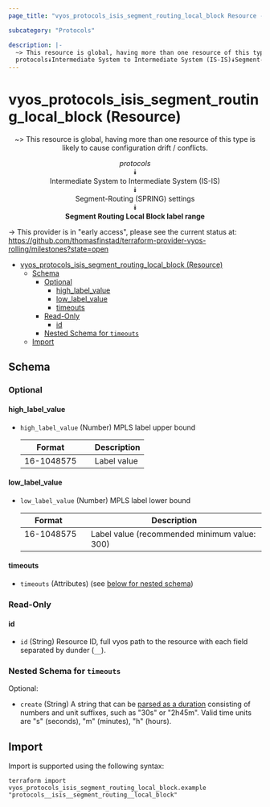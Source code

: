 ```yaml
---
page_title: "vyos_protocols_isis_segment_routing_local_block Resource - vyos"

subcategory: "Protocols"

description: |-
  ~> This resource is global, having more than one resource of this type is likely to cause configuration drift / conflicts.
  protocols⯯Intermediate System to Intermediate System (IS-IS)⯯Segment-Routing (SPRING) settings⯯Segment Routing Local Block label range
---
```


# vyos_protocols_isis_segment_routing_local_block (Resource)
<center>

~> This resource is global, having more than one resource of this type is likely to cause configuration drift / conflicts.

*protocols*  
⯯  
Intermediate System to Intermediate System (IS-IS)  
⯯  
Segment-Routing (SPRING) settings  
⯯  
**Segment Routing Local Block label range**


</center>

-> This provider is in "early access", please see the current status at: https://github.com/thomasfinstad/terraform-provider-vyos-rolling/milestones?state=open

<!--TOC-->

- [vyos_protocols_isis_segment_routing_local_block (Resource)](#vyos_protocols_isis_segment_routing_local_block-resource)
  - [Schema](#schema)
    - [Optional](#optional)
      - [high_label_value](#high_label_value)
      - [low_label_value](#low_label_value)
      - [timeouts](#timeouts)
    - [Read-Only](#read-only)
      - [id](#id)
    - [Nested Schema for `timeouts`](#nested-schema-for-timeouts)
  - [Import](#import)

<!--TOC-->

<!-- schema generated by tfplugindocs -->
## Schema

### Optional

#### high_label_value
- `high_label_value` (Number) MPLS label upper bound

    |  Format      &emsp;|  Description  |
    |--------------|---------------|
    |  16-1048575  &emsp;|  Label value  |
#### low_label_value
- `low_label_value` (Number) MPLS label lower bound

    |  Format      &emsp;|  Description                                   |
    |--------------|------------------------------------------------|
    |  16-1048575  &emsp;|  Label value (recommended minimum value: 300)  |
#### timeouts
- `timeouts` (Attributes) (see [below for nested schema](#nestedatt--timeouts))

### Read-Only

#### id
- `id` (String) Resource ID, full vyos path to the resource with each field separated by dunder (`__`).

<a id="nestedatt--timeouts"></a>
### Nested Schema for `timeouts`

Optional:

- `create` (String) A string that can be [parsed as a duration](https://pkg.go.dev/time#ParseDuration) consisting of numbers and unit suffixes, such as &#34;30s&#34; or &#34;2h45m&#34;. Valid time units are &#34;s&#34; (seconds), &#34;m&#34; (minutes), &#34;h&#34; (hours).

## Import

Import is supported using the following syntax:

```shell
terraform import vyos_protocols_isis_segment_routing_local_block.example "protocols__isis__segment_routing__local_block"
```
